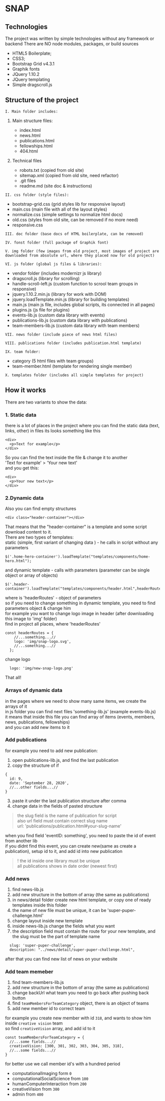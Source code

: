 # SNAP

## Technologies

The project was written by simple technologies without any framework or backend
There are NO node modules, packages, or build sources

- HTML5 Boilerplate;
- CSS3;
- Bootstrap Grid v4.3.1
- Graphik fonts
- JQuery 1.10.2
- JQuery templating
- Simple dragscroll.js

## Structure of the project

`I. Main folder includes:`
1. Main structure files:
     - index.html
     - news.html
     - publications.html
     - fellowships.html
     - 404.html<br>

2. Technical files
     - robots.txt (copied from old site)
     - sitemap.xml (copied from old site, need refactor)
     - .git files
     - readme.md (site doc & instructions)

`II. css folder (style files):`
  - bootstrap-grid.css (grid styles lib for responsive layout)
  - main.css (main file with all of the layout styles)
  - normalize.css (simple settings to normalize html docs)
  - old.css (styles from old site, can be removed if no more need)
  - responsive.css

`III. doc folder (base docs of HTML boilerplate, can be removed)`

`IV. fonst folder (full package of Graphik font)`

`V. img folder (few images from old project, most images of project are downloaded from absolute url, where they placed now for old project)`

`VI. js folder (global js files & libraries):`
  - vendor folder (includes modernizr js library)
  - dragscroll.js (library for scrolling)
  - handle-scroll-left.js (custom function to scrool team groups in responsive)
  - jquery.1.10.2.min.js (library for work with DOM)
  - jquery.loadTemplate.min.js (library for building templates)
  - main.js (main js file, includes global scripts, its connected in all pages)
  - plugins.js (js file for plugins)
  - events-lib.js (custom data library with events)
  - publications-lib.js (custom data library with publications)
  - team-members-lib.js (custom data library with team members)

`VII. news folder (include piece of news html files)`

`VIII. publications folder (includes publication.html template)`

`IX. team folder:`
  - category (5 html files with team groups)
  - team-member.html (template for rendering single member)

`X. templates folder (includes all simple templates for project)`

## How it works

There are two variants to show the data:
### 1. Static data
there is a lot of places in the project where you can find the static data (text, links, other)
in files its looks something like this
````
<div>
  <p>Text for example</p>
</div>
````
So you can find the text inside the file & change it to another
<br>
'Text for example' > 'Your new text'
<br>
and you get this:
````
<div>
  <p>Your new text</p>
</div>
````

### 2.Dynamic data
Also you can find empty structures
````
<div class="header-container"></div>
````
That means that the "header-container" is a template and some script download content to it.
<br>
There are two types of templates:
<br>
static (simple, first variant of changing data ) - he calls in script without any parameters
````
$('.home-hero-container').loadTemplate("templates/components/home-hero.html");
````
and dynamic template - calls with parameters (parameter can be single object or array of objects)
````
$('.header-container').loadTemplate("templates/components/header.html",headerRoutes);
````
where is 'headerRoutes' - object of parameters
<br>
so if you need to change something in dynamic template, you need to find parameters object & change him
<br>
for example you want to change logo image in header (after downloading this image to 'img' folder)
<br>
find in project all places, where 'headerRoutes'
````
const headerRoutes = {
    //...something...//
    logo: 'img/snap-logo.svg',
    //...something...//
  };
````
change logo
````
  logo: 'img/new-snap-logo.png'
````
That all!
<br>

### Arrays of dynamic data
in the pages where we need to show many same items, we create the arrays of it
<br>
in js folder you can find next files 'something-lib.js' (example events-lib.js)
<br>
it means that inside this file you can find array of items (events, members, news, publications, fellowships)
<br>
and you can add new items to it
<br>
### Add publications
for example you need to add new publication:
1) open publications-lib.js, and find the last publication
2) copy the structure of if
````
{
  id: 9,
  date: 'September 28, 2020',
  //...other fields...//
}
````
3) paste it under the last publication structure after comma
4) change data in the fields of pasted structure
> the slug field is the name of publication for script
> <br>
> also url field must contain correct slug name
> <br>
> url: 'publications/publication.html#your-slug-name'

when you find field 'eventID: something', you need to paste the id of event from another lib
<br>
if you didnt find this event, you can create new(same as create a publication), setup id to it, and add id into new publication

> ! the id inside one library must be unique
> <br>
> all publications shows in date order (newest first)

### Add news
1) find news-lib.js
2) add new structure in the bottom of array (the same as publications)
3) in news/detail folder create new html template, or copy one of ready templates inside this folder
4) the name of new file must be unique, it can be 'super-puper-challenge.html'
5) change layout inside new template
6) inside news-lib.js change the fields what you want
7) the description field must contain the route for your new template, and the slug must be the part of template name
````
  slug: 'super-puper-challenge',
  description: "../news/detail/super-puper-challenge.html",
````
after that you can find new list of news on your website

### Add team memeber
1) find team-members-lib.js
2) add new structure in the bottom of array (the same as publications)
3) change backUrl what team you need to go back after pushing back button
4) find `teamMembersForTeamCategory` object, there is an object of teams
5) add new member id to correct team

for example you create new member with id `318`, and wants to show him inside `creative vision` team
<br>
so find `creativeVision` array, and add id to it
````
const teamMembersForTeamCategory = {
  //...some fields...//
  creativeVision: [300, 301, 302, 303, 304, 305, 318],
  //...some fields...//
}
````

for better use we call member id's with a hundred period

- computationalImaging form `0`
- computationalSocialScience from `100`
- humanComputerInteraction from `200`
- creativeVision from `300`
- admin from `400`



